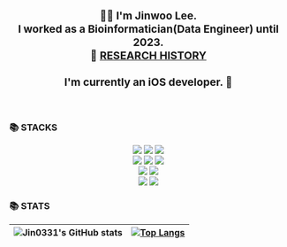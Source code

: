 ### <div align="center"><h3>👨‍💻 I'm Jinwoo Lee.<br>I worked as a Bioinformatician(Data Engineer) until 2023.<br>🔭 [RESEARCH HISTORY](https://drive.google.com/drive/folders/1-J1Ch4DW32IJyuItdHpFJAEhQv1A2YoU?usp=drive_link)<br><br> I'm currently an iOS developer. 🚀</h2></div>  
  
<br>


<h3>📚 STACKS</h3>

<div align=center> 
  <img src="https://img.shields.io/badge/swift-F05138?style=for-the-badge&logo=swift&logoColor=white">
  <img src="https://img.shields.io/badge/python-3776AB?style=for-the-badge&logo=python&logoColor=white"> 
  <img src="https://img.shields.io/badge/r-276DC3?style=for-the-badge&logo=r&logoColor=white">   
  <br>
  
  <img src="https://img.shields.io/badge/apache hadoop-66CCFF?style=for-the-badge&logo=apachehadoop&logoColor=white"> 
  <img src="https://img.shields.io/badge/apache spark-E25A1C?style=for-the-badge&logo=apachespark&logoColor=white">
  <img src="https://img.shields.io/badge/docker-2496ED?style=for-the-badge&logo=docker&logoColor=white">
  <br>
  
  <img src="https://img.shields.io/badge/mariadb-003545?style=for-the-badge&logo=mariadb&logoColor=white">  
  <img src="https://img.shields.io/badge/mongodb-47A248?style=for-the-badge&logo=mongodb&logoColor=white">
  <br>
    
  <img src="https://img.shields.io/badge/linux-FCC624?style=for-the-badge&logo=linux&logoColor=white">
  <img src="https://img.shields.io/badge/macos-000000?style=for-the-badge&logo=macos&logoColor=white">
  <br>
  
</div>

<h3>📚 STATS</h3>
  
![Jin0331's GitHub stats](https://github-readme-stats.vercel.app/api?username=Jin0331&show_icons=true&theme=transparent) | [![Top Langs](https://github-readme-stats.vercel.app/api/top-langs/?username=Jin0331&langs_count=10&layout=compact&theme=light)](https://github.com/Jin0331/)﻿
---|---
